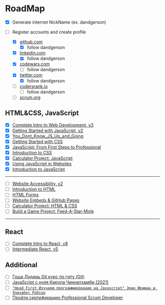 # RoadMap

- [x] Generate internet NickName (ex. dandgerson)
- [ ] Register accounts and create profile

  - [x] [github.com](github.com)
    - [x] follow dandgerson
  - [x] [linkedin.com](https://www.linkedin.com)
    - [x] follow dandgerson
  - [x] [codewars.com](www.codewars.com/r/jzxX0Q)
    - [ ] follow dandgerson
  - [x] [twitter.com](twitter.com)
    - [x] follow dandgerson
  - [ ] [codersrank.io](https://profile.codersrank.io/register?utm_source=invitation&utm_medium=copy&utm_campaign=62097a2a0ce5490001f23858)
    - [ ] follow dandgerson
  - [ ] [scrum.org](https://www.scrum.org/)

## HTML&CSS, JavaScript

- [x] [Complete Intro to Web Development, v3](https://frontendmasters.com/courses/web-development-v3/)
- [x] [Getting Started with JavaScript, v2](https://frontendmasters.com/courses/getting-started-javascript-v2/)
- [x] [You_Dont_Know_JS_Up_and_Going](https://xiaoguo.net/~books/Program/You_Dont_Know_JS_Up_and_Going.pdf)
- [x] [Getting Started with CSS](https://frontendmasters.com/courses/getting-started-css/)
- [x] [JavaScript: From First Steps to Professional](https://frontendmasters.com/courses/javascript-first-steps/)
- [x] [Introduction to CSS](https://frontendmasters.com/bootcamp/introduction-css/)
- [x] [Calculator Project: JavaScript](https://frontendmasters.com/bootcamp/calculator-javascript/)
- [x] [Using JavaScript in Websites](https://frontendmasters.com/bootcamp/javascript-in-websites/)
- [x] [Introduction to JavaScript](https://frontendmasters.com/bootcamp/introduction-javascript/)

---

- [ ] [Website Accessibility, v2](https://frontendmasters.com/courses/accessibility-v2/)
- [ ] [Introduction to HTML](https://frontendmasters.com/bootcamp/introduction-html/)
- [ ] [HTML Forms](https://frontendmasters.com/bootcamp/html-forms/)
- [ ] [Website Embeds & GitHub Pages](https://frontendmasters.com/bootcamp/embeds-github-pages/)
- [ ] [Calculator Project: HTML & CSS](https://frontendmasters.com/bootcamp/calculator-html-css/)
- [ ] [Build a Game Project: Feed-A-Star-Mole](https://frontendmasters.com/bootcamp/web-game-project/)

---

## React

- [ ] [Complete Intro to React, v8](https://frontendmasters.com/courses/complete-react-v8/)
- [ ] [Intermediate React, v5](https://frontendmasters.com/courses/intermediate-react-v5/)

## Additional

- [ ] [Гоша Дударь Git курс по гиту (Git)](https://www.youtube.com/watch?v=bkNCylkzFRk&list=PL0lO_mIqDDFUesRNkeg46TDd5I6r7p2PI)
- [ ] [JavaScript с нуля Кирупа Чиннатхамби (2021)](https://drive.google.com/file/d/1YHJM9KAQa_67c276V21OE693h_vJfx1_/view?usp=sharing)
- [ ] [`"Head First Изучаем программирование на Javascript" Эрик Фриман и Элизабет Робсон`](https://drive.google.com/file/d/1QWh-Zl6EbL98jVnDOYSMzHinr2LuPGLD/view?usp=share_link)
- [ ] [Пройти сертификацию Professional Scrum Developer](https://www.scrum.org/assessments/professional-scrum-developer-certification)
